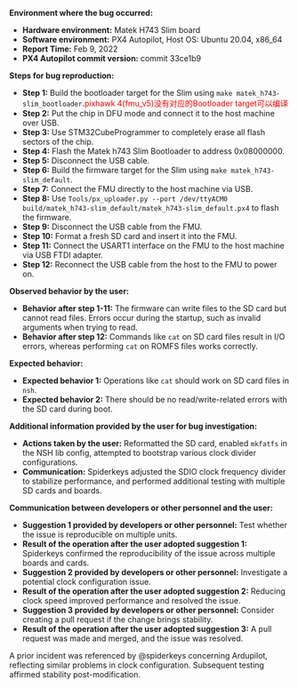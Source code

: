 **Environment where the bug occurred:**

- **Hardware environment:** Matek H743 Slim board
- **Software environment:** PX4 Autopilot, Host OS: Ubuntu 20.04, x86_64
- **Report Time:** Feb 9, 2022
- **PX4 Autopilot commit version:** commit 33ce1b9

**Steps for bug reproduction:**

- **Step 1:** Build the bootloader target for the Slim using `make matek_h743-slim_bootloader`.<font color='red'>pixhawk 4(fmu_v5)没有对应的Bootloader target可以编译</font>
- **Step 2:** Put the chip in DFU mode and connect it to the host machine over USB.
- **Step 3:** Use STM32CubeProgrammer to completely erase all flash sectors of the chip.
- **Step 4:** Flash the Matek h743 Slim Bootloader to address 0x08000000.
- **Step 5:** Disconnect the USB cable.
- **Step 6:** Build the firmware target for the Slim using `make matek_h743-slim_default`.
- **Step 7:** Connect the FMU directly to the host machine via USB.
- **Step 8:** Use `Tools/px_uploader.py --port /dev/ttyACM0 build/matek_h743-slim_default/matek_h743-slim_default.px4` to flash the firmware.
- **Step 9:** Disconnect the USB cable from the FMU.
- **Step 10:** Format a fresh SD card and insert it into the FMU.
- **Step 11:** Connect the USART1 interface on the FMU to the host machine via USB FTDI adapter.
- **Step 12:** Reconnect the USB cable from the host to the FMU to power on.

**Observed behavior by the user:**

- **Behavior after step 1-11:** The firmware can write files to the SD card but cannot read files. Errors occur during the startup, such as invalid arguments when trying to read.
- **Behavior after step 12:** Commands like `cat` on SD card files result in I/O errors, whereas performing `cat` on ROMFS files works correctly.

**Expected behavior:**

- **Expected behavior 1:** Operations like `cat` should work on SD card files in `nsh`.
- **Expected behavior 2:** There should be no read/write-related errors with the SD card during boot.

**Additional information provided by the user for bug investigation:**

- **Actions taken by the user:** Reformatted the SD card, enabled `mkfatfs` in the NSH lib config, attempted to bootstrap various clock divider configurations.
- **Communication:** Spiderkeys adjusted the SDIO clock frequency divider to stabilize performance, and performed additional testing with multiple SD cards and boards.

**Communication between developers or other personnel and the user:**

- **Suggestion 1 provided by developers or other personnel:** Test whether the issue is reproducible on multiple units.
- **Result of the operation after the user adopted suggestion 1:** Spiderkeys confirmed the reproducibility of the issue across multiple boards and cards.
- **Suggestion 2 provided by developers or other personnel:** Investigate a potential clock configuration issue.
- **Result of the operation after the user adopted suggestion 2:** Reducing clock speed improved performance and resolved the issue.
- **Suggestion 3 provided by developers or other personnel:** Consider creating a pull request if the change brings stability.
- **Result of the operation after the user adopted suggestion 3:** A pull request was made and merged, and the issue was resolved.

A prior incident was referenced by @spiderkeys concerning Ardupilot, reflecting similar problems in clock configuration. Subsequent testing affirmed stability post-modification.
